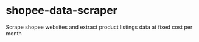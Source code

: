 # shopee-data-scraper
Scrape shopee websites and extract product listings data at fixed cost per month
